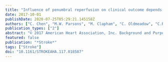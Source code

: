 ```yaml
---
title: "Influence of penumbral reperfusion on clinical outcome depends on baseline ischemic core volume"
date: 2017-10-01
publishDate: 2020-07-25T05:29:21.145158Z
authors: ["C. Chen", "M.W. Parsons", "M. Clapham", "C. Oldmeadow", "C.R. Levi", "L. Lin", "X. Cheng", "M. Lou", "T.J. Kleinig", "K.S. Butcher", "Q. Dong", "A. Bivard"]
publication_types: ["2"]
abstract: "© 2017 American Heart Association, Inc. Background and Purpose: In alteplase-treated patients with acute ischemic stroke, we investigated the relationship between penumbral reperfusion at 24 hours and clinical outcomes, with and without adjustment for baseline ischemic core volume. Methods: Data were collected from consecutive acute ischemic stroke patients with baseline and follow-up perfusion imaging presenting to hospital within 4.5 hours of symptom onset at 7 hospitals. Logistic regression models were used for predicting the effect of the reperfused penumbral volume on the dichotomized modified Rankin Scale (MRS) at 90 days and improvement of National Institutes of Health Stroke Scale at 24 hours, both adjusted for baseline ischemic core volume. Results: This study included 1507 patients. Reperfused penumbral volume had moderate ability to predict 90-day MRS 0 to 1 (area under the curve, 0.77; R2, 0.28; Ptextless0.0001). However, after adjusting for baseline ischemic core volume, the reperfused penumbral volume was a strong predictor of good functional outcome (area under the curve, 0.946; R2, 0.55; Ptextless0.0001). For every 1% increase in penumbral reperfusion, the odds of achieving MRS 0 to 1 at day 90 increased by 7.4%. Improvement in acute 24-hour National Institutes of Health Stroke Scale was also significantly related to the degree of reperfused penumbra (R2, 0.31; Ptextless0.0001). This association was again stronger after adjustment for baseline ischemic core volume (R2, 0.41; Ptextless0.0001). For each 1% of penumbra that was reperfused, the 24-hour National Institutes of Health Stroke Scale decreased by 0.069 compared with baseline. Conclusions: In patients treated with alteplase, the extent of the penumbra that is reperfused is a powerful predictor of early and late clinical outcomes, particularly when baseline ischemic core is taken into account."
featured: false
publication: "*Stroke*"
tags: ["Stroke"]
doi: "10.1161/STROKEAHA.117.018587"
---
```


